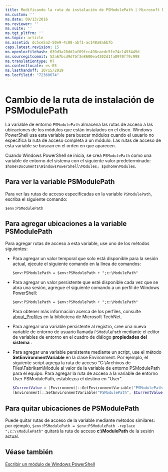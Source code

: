 ```yaml
---
title: Modificando la ruta de instalación de PSModulePath | Microsoft Docs
ms.custom: ''
ms.date: 09/13/2016
ms.reviewer: ''
ms.suite: ''
ms.tgt_pltfrm: ''
ms.topic: article
ms.assetid: dc5ce5a2-50e9-4c88-abf1-ac148a8a6b7b
caps.latest.revision: 15
ms.openlocfilehash: 639d3a28dd2af09fcc498caedc5fe74c1493445d
ms.sourcegitcommit: 52a67bcd9d7bf3e8600ea4302d1fa8970ff9c998
ms.translationtype: MT
ms.contentlocale: es-ES
ms.lasthandoff: 10/15/2019
ms.locfileid: "72360674"
---
```

# <a name="modifying-the-psmodulepath-installation-path"></a>Cambio de la ruta de instalación de PSModulePath

La variable de entorno `PSModulePath` almacena las rutas de acceso a las ubicaciones de los módulos que están instalados en el disco. Windows PowerShell usa esta variable para buscar módulos cuando el usuario no especifica la ruta de acceso completa a un módulo. Las rutas de acceso de esta variable se buscan en el orden en que aparecen.

Cuando Windows PowerShell se inicia, se crea `PSModulePath` como una variable de entorno del sistema con el siguiente valor predeterminado: `$home\Documents\WindowsPowerShell\Modules; $pshome\Modules`.

## <a name="to-view-the-psmodulepath-variable"></a>Para ver la variable PSModulePath

Para ver las rutas de acceso especificadas en la variable `PSModulePath`, escriba el siguiente comando:

`$env:PSModulePath`

## <a name="to-add-locations-to-the-psmodulepath-variable"></a>Para agregar ubicaciones a la variable PSModulePath

Para agregar rutas de acceso a esta variable, use uno de los métodos siguientes:

- Para agregar un valor temporal que solo está disponible para la sesión actual, ejecute el siguiente comando en la línea de comandos:

  `$env:PSModulePath = $env:PSModulePath + ";c:\ModulePath"`

- Para agregar un valor persistente que esté disponible cada vez que se abra una sesión, agregue el siguiente comando a un perfil de Windows PowerShell:

  `$env:PSModulePath = $env:PSModulePath + ";c:\ModulePath"`

  Para obtener más información acerca de los perfiles, consulte [about_Profiles](/powershell/module/microsoft.powershell.core/about/about_profiles) en la biblioteca de Microsoft TechNet.

- Para agregar una variable persistente al registro, cree una nueva variable de entorno de usuario llamada `PSModulePath` mediante el editor de variables de entorno en el cuadro de diálogo **propiedades del sistema** .

- Para agregar una variable persistente mediante un script, use el método **SetEnvironmentVariable** en la clase Environment. Por ejemplo, el siguiente script agrega la ruta de acceso "C:\Archivos de Files\Fabrikam\Module al valor de la variable de entorno PSModulePath para el equipo. Para agregar la ruta de acceso a la variable de entorno User PSModulePath, establezca el destino en "User".

  ```powershell
  $CurrentValue = [Environment]::GetEnvironmentVariable("PSModulePath", "Machine")
  [Environment]::SetEnvironmentVariable("PSModulePath", $CurrentValue + ";C:\Program Files\Fabrikam\Modules", "Machine")

  ```

## <a name="to-remove-locations-from-the-psmodulepath"></a>Para quitar ubicaciones de PSModulePath

Puede quitar rutas de acceso de la variable mediante métodos similares: por ejemplo, `$env:PSModulePath = $env:PSModulePath -replace ";c:\\ModulePath"` quitará la ruta de acceso **c:\ModulePath** de la sesión actual.

## <a name="see-also"></a>Véase también

[Escribir un módulo de Windows PowerShell](./writing-a-windows-powershell-module.md)
